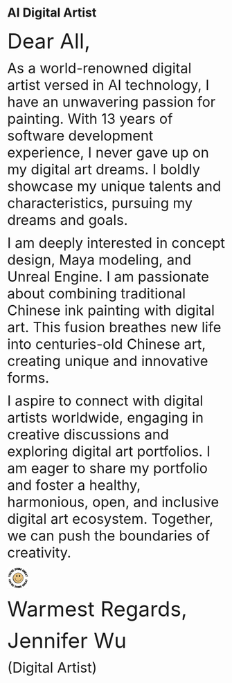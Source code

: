 # AI Digital Artist

<p> 
    <font size="8"> Dear All, </font>
</p>
<p>
    <font size="6"> As a world-renowned digital artist versed in AI technology, I have an unwavering passion for painting. With 13 years of software development experience, I never gave up on my digital art dreams. I boldly showcase my unique talents and characteristics, pursuing my dreams and goals. </font>       
</p>
<p>
    <font size="6"> I am deeply interested in concept design, Maya modeling, and Unreal Engine. I am passionate about combining traditional Chinese ink painting with digital art. This fusion breathes new life into centuries-old Chinese art, creating unique and innovative forms. </font>
</p>
<p>
    <font size="6"> I aspire to connect with digital artists worldwide, engaging in creative discussions and exploring digital art portfolios. I am eager to share my portfolio and foster a healthy, harmonious, open, and inclusive digital art ecosystem. Together, we can push the boundaries of creativity. </font>
</p>
<img height="50" width="50" src="images/cute_smiley.png"/>

<p> 
    <font size="8"> Warmest Regards, </font>
</p>
<p> 
    <font size="8"> Jennifer Wu </font>
</p>
<p> 
    <font size="6"> (Digital Artist) </font>
</p>
